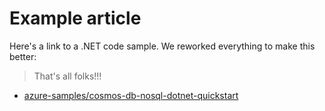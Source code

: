 # Example article

Here's a link to a .NET code sample. We reworked everything to make this better:

> That's all folks!!!

- [azure-samples/cosmos-db-nosql-dotnet-quickstart](https://github.com/azure-samples/cosmos-db-nosql-dotnet-quickstart)
